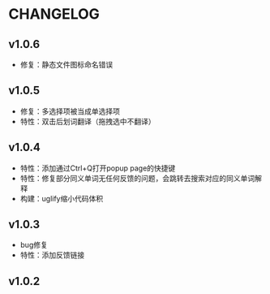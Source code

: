 # CHANGELOG

## v1.0.6
- 修复：静态文件图标命名错误

## v1.0.5
- 修复：多选择项被当成单选择项
- 特性：双击后划词翻译（拖拽选中不翻译）

## v1.0.4

- 特性：添加通过Ctrl+Q打开popup page的快捷键
- 特性：修复部分同义单词无任何反馈的问题，会跳转去搜索对应的同义单词解释
- 构建：uglify缩小代码体积

## v1.0.3

- bug修复
- 特性：添加反馈链接

## v1.0.2
